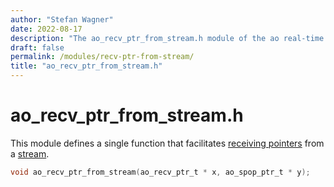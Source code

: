 ```yaml
---
author: "Stefan Wagner"
date: 2022-08-17
description: "The ao_recv_ptr_from_stream.h module of the ao real-time operating system."
draft: false
permalink: /modules/recv-ptr-from-stream/
title: "ao_recv_ptr_from_stream.h"
---
```


# ao_recv_ptr_from_stream.h

This module defines a single function that facilitates [receiving pointers](recv-ptr.md) from a [stream](stream4ptr.md).

```c
void ao_recv_ptr_from_stream(ao_recv_ptr_t * x, ao_spop_ptr_t * y);
```
